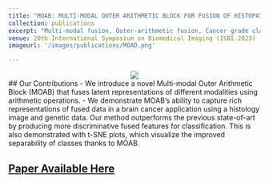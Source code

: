 ```yaml
---
title: "MOAB: MULTI-MODAL OUTER ARITHMETIC BLOCK FOR FUSION OF HISTOPATHOLOGICAL IMAGES AND GENETIC DATA FOR BRAIN TUMOR GRADING"
collection: publications
excerpt: "Multi-modal fusion, Outer-arithmetic fusion, Cancer grade classification."
venue: 20th International Symposium on Biomedical Imaging (ISBI-2023)
imageurl: '/images/publications/MOAD.png'

---
```

<center><img src = '/images/publications/MOAD.png'></center>
## Our Contributions
- We introduce a novel Multi-modal Outer Arithmetic Block (MOAB) that fuses latent representations of different modalities
using arithmetic operations.
- We demonstrate MOAB’s ability to capture rich representations of fused data in a brain cancer application using a histology image and genetic data. Our method outperforms the previous state-of-art by producing more discriminative fused features for classification. This is also demonstrated with t-SNE plots, which visualize the improved separability of classes thanks to MOAB.

## [Paper Available Here](https://ieeexplore.ieee.org/stamp/stamp.jsp?tp=&arnumber=10230698)
